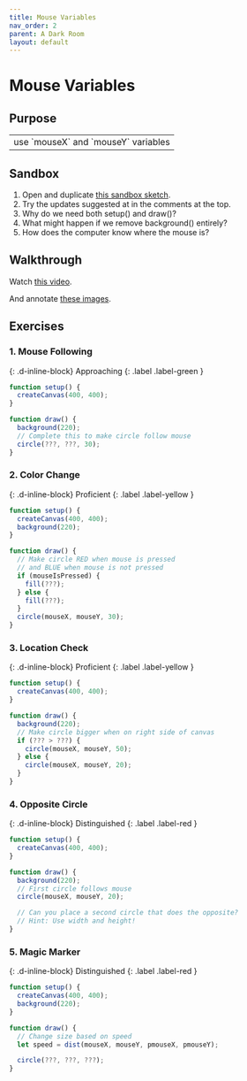 ```yaml
---
title: Mouse Variables
nav_order: 2
parent: A Dark Room
layout: default
---
```


# Mouse Variables

## Purpose

<table>
  <tr>
    <td>use `mouseX` and `mouseY` variables</td>
    <!-- <td style="width:100%">to use `mouseX` and `mouseY` variables</td> -->
  </tr>
</table>

## Sandbox

1. Open and duplicate [this sandbox sketch](https://editor.p5js.org/woodstock-cs/sketches/0B_2WK4j8/).
2. Try the updates suggested at in the comments at the top.
3. Why do we need both setup() and draw()?
4. What might happen if we remove background() entirely?
5. How does the computer know where the mouse is?

## Walkthrough

Watch [this video](https://www.youtube.com/watch?v=7A5tKW9HGoM).

And annotate [these images](https://docs.google.com/document/d/1cSMQSWUJLECcQgc9xebWgl_oi982MgJ8RRtBLH9hloM/edit?tab=t.0).

## Exercises

<!-- prettier-ignore-start -->
### 1. Mouse Following
{: .d-inline-block}
Approaching
{: .label .label-green }

```javascript
function setup() {
  createCanvas(400, 400);
}

function draw() {
  background(220);
  // Complete this to make circle follow mouse
  circle(???, ???, 30);
}
```



### 2. Color Change
{: .d-inline-block}
Proficient
{: .label .label-yellow }

```javascript
function setup() {
  createCanvas(400, 400);
  background(220);
}

function draw() {
  // Make circle RED when mouse is pressed
  // and BLUE when mouse is not pressed
  if (mouseIsPressed) {
    fill(???);
  } else {
    fill(???);
  }
  circle(mouseX, mouseY, 30);
}
```



### 3. Location Check
{: .d-inline-block}
Proficient
{: .label .label-yellow }

```javascript
function setup() {
  createCanvas(400, 400);
}

function draw() {
  background(220);
  // Make circle bigger when on right side of canvas
  if (??? > ???) {
    circle(mouseX, mouseY, 50);
  } else {
    circle(mouseX, mouseY, 20);
  }
}
```



### 4. Opposite Circle
{: .d-inline-block}
Distinguished
{: .label .label-red }

```javascript
function setup() {
  createCanvas(400, 400);
}

function draw() {
  background(220);
  // First circle follows mouse
  circle(mouseX, mouseY, 20);

  // Can you place a second circle that does the opposite?
  // Hint: Use width and height!
}
```

### 5. Magic Marker
{: .d-inline-block}
Distinguished
{: .label .label-red }

```javascript
function setup() {
  createCanvas(400, 400);
  background(220);
}

function draw() {
  // Change size based on speed
  let speed = dist(mouseX, mouseY, pmouseX, pmouseY);

  circle(???, ???, ???);
}
```
<!-- prettier-ignore-end -->
